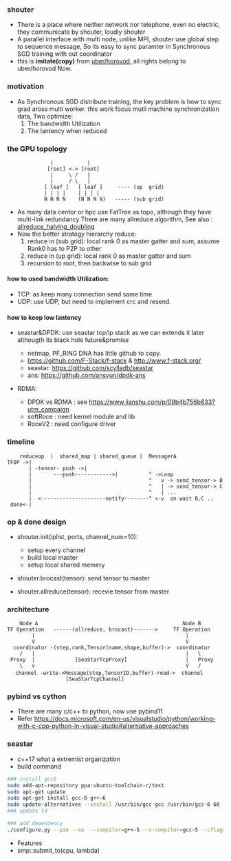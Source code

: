 ### shouter
- There is a place where neither network  nor telephone, even no electric, they communicate by shouter, loudly shouter
- A parallel interface with multi node, unlike MPI, shouter use global step to sequence message, So its easy to sync paramter in Synchronous SGD training with out coordinator
- this is **imitate(copy)** from [uber/horovod](https://github.com/uber/horovod), all rights belong to uber/horovod Now.

### motivation
- As Synchronous SGD distribute training, the key problem is how to sync grad aross multi worker.
  this work focus mutli machine synchronization data, Two optimize:
    1. The bandwidth Utilization
    2. The lantency when reduced 

### the GPU topology 
```
              |           |
             [root] <-> [root]
              |     \ /   |
              |     / \   |
            [ leaf ]   [ leaf ]     ---- (up  grid)
            | | | |    | | | |
            N N N N    (N N N N)   ----- (sub grid)
```
- As many data centor or hpc use FatTree as topo, although they have multi-link redundancy
  There are many allreduce algorithm, See also : [allreduce_halving_doubling](https://github.com/facebookincubator/gloo/blob/master/docs/algorithms.md#allreduce_halving_doubling)
- Now the better strategy hierarchy reduce:
    1. reduce in (sub grid): local rank 0 as master gatter and sum, assume Rank0 has to P2P to other
    2. reduce in (up grid):  local rank 0 as master gatter and sum
    3. recursion to root, then backwise to sub grid


####  how to used bandwidth Utilization:
- TCP: as keep many connection send same time
- UDP: use UDP, but need to implement crc and resend.

#### how to keep low lantency
- seastar&DPDK: use seastar tcp/ip stack as we can extends it later althougth its black hole future&promise 
  -  netmap, PF_RING DNA has little github to copy.
  - https://github.com/F-Stack/f-stack & http://www.f-stack.org/
  - seastar: https://github.com/scylladb/seastar
  - ans: https://github.com/ansyun/dpdk-ans

- RDMA: 
  - DPDK vs RDMA : see https://www.jianshu.com/p/09b4b756b833?utm_campaign
  - softRoce : need kernel module and lib 
  - RoceV2 : need configure driver

### timeline

``` 
    reduceop  |  shared_map | shared_queue |  MessagerA      
TFOP ->|
       | -tensor- push ->|
       |       ---push------------>|          ^ ->Loop 
       |                                      ^   v -> send_tensor-> B 
       |                                      ^   | -> send_tensor-> C
       |                                      ^   | ...
       |  <---------------------notify--------^ <-v  on wait B,C ..
 done<-|
``` 

### op & done design
- shouter.init(iplist, ports, channel_num=10): 
   - setup every channel
   - build local master
   - setup local shared memery

- shouter.brocast(tensor): send tensor to master 
- shouter.allreduce(tensor): recevie tensor from master


### architecture
```
    Node A                                               Node B    
TF Operation   ------(allreduce, brocast)------->     TF Operation  
        |                                                 |                    
        V                                                 V
  coordinator -(step,rank,Tensor(name,shape,buffer)->  coordinator
    /   |                                                 |   \
 Proxy  |             [SeaStarTcpProxy]                   |   Proxy
    \   v                                                 V   /
　 channel -write->Message(step,TensorID,buffer)-read->  channel
                   [SeaStarTcpChannel] 
```
### pybind vs cython
- There are many c/c++ to python, now use pybind11 
- Refer https://docs.microsoft.com/en-us/visualstudio/python/working-with-c-cpp-python-in-visual-studio#alternative-approaches

### seastar
- c++17 what a extremist organization
- build command
```bash
### install gcc6
sudo add-apt-repository ppa:ubuntu-toolchain-r/test
sudo apt-get update
sudo apt-get install gcc-6 g++-6
sudo update-alternatives --install /usr/bin/gcc gcc /usr/bin/gcc-6 60 --slave /usr/bin/g++ g++ /usr/bin/g++-6 
### update ld

### add dependency
./configure.py --pie --so  --compiler=g++-5 --c-compiler=gcc-5 --cflags=-fPIE   --mode debug --enable-dpdk  --static-boost  --enable-hwloc --c++-dialect=gnu++14
```
- Features
 - smp::submit_to(cpu, lambda)
